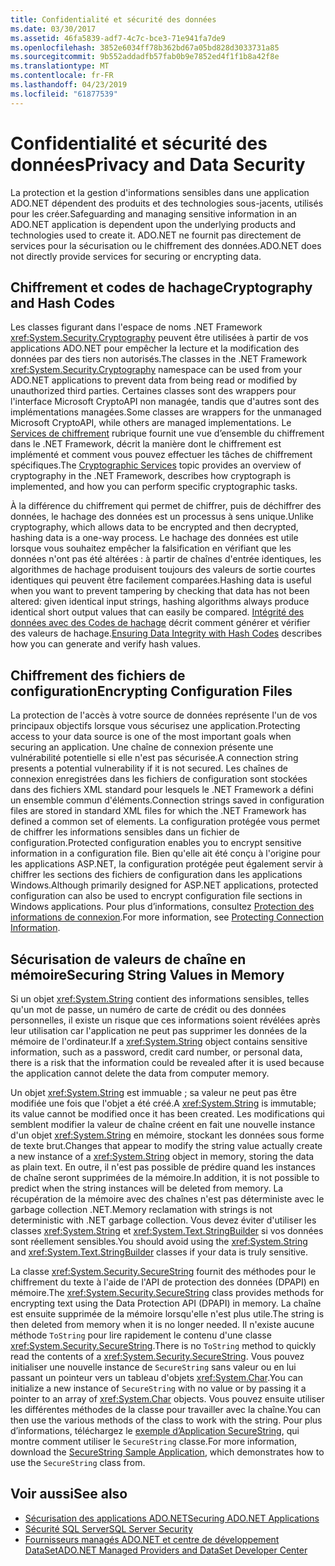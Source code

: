 ```yaml
---
title: Confidentialité et sécurité des données
ms.date: 03/30/2017
ms.assetid: 46fa5839-adf7-4c7c-bce3-71e941fa7de9
ms.openlocfilehash: 3852e6034ff78b362bd67a05bd828d3033731a85
ms.sourcegitcommit: 9b552addadfb57fab0b9e7852ed4f1f1b8a42f8e
ms.translationtype: MT
ms.contentlocale: fr-FR
ms.lasthandoff: 04/23/2019
ms.locfileid: "61877539"
---
```

# <a name="privacy-and-data-security"></a><span data-ttu-id="db90d-102">Confidentialité et sécurité des données</span><span class="sxs-lookup"><span data-stu-id="db90d-102">Privacy and Data Security</span></span>
<span data-ttu-id="db90d-103">La protection et la gestion d'informations sensibles dans une application ADO.NET dépendent des produits et des technologies sous-jacents, utilisés pour les créer.</span><span class="sxs-lookup"><span data-stu-id="db90d-103">Safeguarding and managing sensitive information in an ADO.NET application is dependent upon the underlying products and technologies used to create it.</span></span> <span data-ttu-id="db90d-104">ADO.NET ne fournit pas directement de services pour la sécurisation ou le chiffrement des données.</span><span class="sxs-lookup"><span data-stu-id="db90d-104">ADO.NET does not directly provide services for securing or encrypting data.</span></span>  
  
## <a name="cryptography-and-hash-codes"></a><span data-ttu-id="db90d-105">Chiffrement et codes de hachage</span><span class="sxs-lookup"><span data-stu-id="db90d-105">Cryptography and Hash Codes</span></span>  
 <span data-ttu-id="db90d-106">Les classes figurant dans l'espace de noms .NET Framework <xref:System.Security.Cryptography> peuvent être utilisées à partir de vos applications ADO.NET pour empêcher la lecture et la modification des données par des tiers non autorisés.</span><span class="sxs-lookup"><span data-stu-id="db90d-106">The classes in the .NET Framework <xref:System.Security.Cryptography> namespace can be used from your ADO.NET applications to prevent data from being read or modified by unauthorized third parties.</span></span> <span data-ttu-id="db90d-107">Certaines classes sont des wrappers pour l'interface Microsoft CryptoAPI non managée, tandis que d'autres sont des implémentations managées.</span><span class="sxs-lookup"><span data-stu-id="db90d-107">Some classes are wrappers for the unmanaged Microsoft CryptoAPI, while others are managed implementations.</span></span> <span data-ttu-id="db90d-108">Le [Services de chiffrement](../../../../docs/standard/security/cryptographic-services.md) rubrique fournit une vue d’ensemble du chiffrement dans le .NET Framework, décrit la manière dont le chiffrement est implémenté et comment vous pouvez effectuer les tâches de chiffrement spécifiques.</span><span class="sxs-lookup"><span data-stu-id="db90d-108">The [Cryptographic Services](../../../../docs/standard/security/cryptographic-services.md) topic provides an overview of cryptography in the .NET Framework, describes how cryptograph is implemented, and how you can perform specific cryptographic tasks.</span></span>  
  
 <span data-ttu-id="db90d-109">À la différence du chiffrement qui permet de chiffrer, puis de déchiffrer des données, le hachage des données est un processus à sens unique.</span><span class="sxs-lookup"><span data-stu-id="db90d-109">Unlike cryptography, which allows data to be encrypted and then decrypted, hashing data is a one-way process.</span></span> <span data-ttu-id="db90d-110">Le hachage des données est utile lorsque vous souhaitez empêcher la falsification en vérifiant que les données n'ont pas été altérées : à partir de chaînes d'entrée identiques, les algorithmes de hachage produisent toujours des valeurs de sortie courtes identiques qui peuvent être facilement comparées.</span><span class="sxs-lookup"><span data-stu-id="db90d-110">Hashing data is useful when you want to prevent tampering by checking that data has not been altered: given identical input strings, hashing algorithms always produce identical short output values that can easily be compared.</span></span> <span data-ttu-id="db90d-111">[Intégrité des données avec des Codes de hachage](../../../../docs/standard/security/ensuring-data-integrity-with-hash-codes.md) décrit comment générer et vérifier des valeurs de hachage.</span><span class="sxs-lookup"><span data-stu-id="db90d-111">[Ensuring Data Integrity with Hash Codes](../../../../docs/standard/security/ensuring-data-integrity-with-hash-codes.md) describes how you can generate and verify hash values.</span></span>  
  
## <a name="encrypting-configuration-files"></a><span data-ttu-id="db90d-112">Chiffrement des fichiers de configuration</span><span class="sxs-lookup"><span data-stu-id="db90d-112">Encrypting Configuration Files</span></span>  
 <span data-ttu-id="db90d-113">La protection de l'accès à votre source de données représente l'un de vos principaux objectifs lorsque vous sécurisez une application.</span><span class="sxs-lookup"><span data-stu-id="db90d-113">Protecting access to your data source is one of the most important goals when securing an application.</span></span> <span data-ttu-id="db90d-114">Une chaîne de connexion présente une vulnérabilité potentielle si elle n'est pas sécurisée.</span><span class="sxs-lookup"><span data-stu-id="db90d-114">A connection string presents a potential vulnerability if it is not secured.</span></span> <span data-ttu-id="db90d-115">Les chaînes de connexion enregistrées dans les fichiers de configuration sont stockées dans des fichiers XML standard pour lesquels le .NET Framework a défini un ensemble commun d'éléments.</span><span class="sxs-lookup"><span data-stu-id="db90d-115">Connection strings saved in configuration files are stored in standard XML files for which the .NET Framework has defined a common set of elements.</span></span> <span data-ttu-id="db90d-116">La configuration protégée vous permet de chiffrer les informations sensibles dans un fichier de configuration.</span><span class="sxs-lookup"><span data-stu-id="db90d-116">Protected configuration enables you to encrypt sensitive information in a configuration file.</span></span> <span data-ttu-id="db90d-117">Bien qu'elle ait été conçu à l'origine pour les applications ASP.NET, la configuration protégée peut également servir à chiffrer les sections des fichiers de configuration dans les applications Windows.</span><span class="sxs-lookup"><span data-stu-id="db90d-117">Although primarily designed for ASP.NET applications, protected configuration can also be used to encrypt configuration file sections in Windows applications.</span></span> <span data-ttu-id="db90d-118">Pour plus d’informations, consultez [Protection des informations de connexion](../../../../docs/framework/data/adonet/protecting-connection-information.md).</span><span class="sxs-lookup"><span data-stu-id="db90d-118">For more information, see [Protecting Connection Information](../../../../docs/framework/data/adonet/protecting-connection-information.md).</span></span>  
  
## <a name="securing-string-values-in-memory"></a><span data-ttu-id="db90d-119">Sécurisation de valeurs de chaîne en mémoire</span><span class="sxs-lookup"><span data-stu-id="db90d-119">Securing String Values in Memory</span></span>  
 <span data-ttu-id="db90d-120">Si un objet <xref:System.String> contient des informations sensibles, telles qu'un mot de passe, un numéro de carte de crédit ou des données personnelles, il existe un risque que ces informations soient révélées après leur utilisation car l'application ne peut pas supprimer les données de la mémoire de l'ordinateur.</span><span class="sxs-lookup"><span data-stu-id="db90d-120">If a <xref:System.String> object contains sensitive information, such as a password, credit card number, or personal data, there is a risk that the information could be revealed after it is used because the application cannot delete the data from computer memory.</span></span>  
  
 <span data-ttu-id="db90d-121">Un objet <xref:System.String> est immuable ; sa valeur ne peut pas être modifiée une fois que l'objet a été créé.</span><span class="sxs-lookup"><span data-stu-id="db90d-121">A <xref:System.String> is immutable; its value cannot be modified once it has been created.</span></span> <span data-ttu-id="db90d-122">Les modifications qui semblent modifier la valeur de chaîne créent en fait une nouvelle instance d'un objet <xref:System.String> en mémoire, stockant les données sous forme de texte brut.</span><span class="sxs-lookup"><span data-stu-id="db90d-122">Changes that appear to modify the string value actually create a new instance of a <xref:System.String> object in memory, storing the data as plain text.</span></span> <span data-ttu-id="db90d-123">En outre, il n'est pas possible de prédire quand les instances de chaîne seront supprimées de la mémoire.</span><span class="sxs-lookup"><span data-stu-id="db90d-123">In addition, it is not possible to predict when the string instances will be deleted from memory.</span></span> <span data-ttu-id="db90d-124">La récupération de la mémoire avec des chaînes n'est pas déterministe avec le garbage collection .NET.</span><span class="sxs-lookup"><span data-stu-id="db90d-124">Memory reclamation with strings is not deterministic with .NET garbage collection.</span></span> <span data-ttu-id="db90d-125">Vous devez éviter d'utiliser les classes <xref:System.String> et <xref:System.Text.StringBuilder> si vos données sont réellement sensibles.</span><span class="sxs-lookup"><span data-stu-id="db90d-125">You should avoid using the <xref:System.String> and <xref:System.Text.StringBuilder> classes if your data is truly sensitive.</span></span>  
  
 <span data-ttu-id="db90d-126">La classe <xref:System.Security.SecureString> fournit des méthodes pour le chiffrement du texte à l'aide de l'API de protection des données (DPAPI) en mémoire.</span><span class="sxs-lookup"><span data-stu-id="db90d-126">The <xref:System.Security.SecureString> class provides methods for encrypting text using the Data Protection API (DPAPI) in memory.</span></span> <span data-ttu-id="db90d-127">La chaîne est ensuite supprimée de la mémoire lorsqu'elle n'est plus utile.</span><span class="sxs-lookup"><span data-stu-id="db90d-127">The string is then deleted from memory when it is no longer needed.</span></span> <span data-ttu-id="db90d-128">Il n'existe aucune méthode `ToString` pour lire rapidement le contenu d'une classe <xref:System.Security.SecureString>.</span><span class="sxs-lookup"><span data-stu-id="db90d-128">There is no `ToString` method to quickly read the contents of a <xref:System.Security.SecureString>.</span></span> <span data-ttu-id="db90d-129">Vous pouvez initialiser une nouvelle instance de `SecureString` sans valeur ou en lui passant un pointeur vers un tableau d'objets <xref:System.Char>.</span><span class="sxs-lookup"><span data-stu-id="db90d-129">You can initialize a new instance of `SecureString` with no value or by passing it a pointer to an array of <xref:System.Char> objects.</span></span> <span data-ttu-id="db90d-130">Vous pouvez ensuite utiliser les différentes méthodes de la classe pour travailler avec la chaîne.</span><span class="sxs-lookup"><span data-stu-id="db90d-130">You can then use the various methods of the class to work with the string.</span></span> <span data-ttu-id="db90d-131">Pour plus d’informations, téléchargez le [exemple d’Application SecureString](https://go.microsoft.com/fwlink/?LinkId=120418), qui montre comment utiliser le `SecureString` classe.</span><span class="sxs-lookup"><span data-stu-id="db90d-131">For more information, download the [SecureString Sample Application](https://go.microsoft.com/fwlink/?LinkId=120418), which demonstrates how to use the `SecureString` class from.</span></span>  
  
## <a name="see-also"></a><span data-ttu-id="db90d-132">Voir aussi</span><span class="sxs-lookup"><span data-stu-id="db90d-132">See also</span></span>

- [<span data-ttu-id="db90d-133">Sécurisation des applications ADO.NET</span><span class="sxs-lookup"><span data-stu-id="db90d-133">Securing ADO.NET Applications</span></span>](../../../../docs/framework/data/adonet/securing-ado-net-applications.md)
- [<span data-ttu-id="db90d-134">Sécurité SQL Server</span><span class="sxs-lookup"><span data-stu-id="db90d-134">SQL Server Security</span></span>](../../../../docs/framework/data/adonet/sql/sql-server-security.md)
- [<span data-ttu-id="db90d-135">Fournisseurs managés ADO.NET et centre de développement DataSet</span><span class="sxs-lookup"><span data-stu-id="db90d-135">ADO.NET Managed Providers and DataSet Developer Center</span></span>](https://go.microsoft.com/fwlink/?LinkId=217917)
